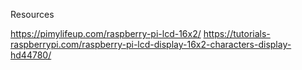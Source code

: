 Resources

https://pimylifeup.com/raspberry-pi-lcd-16x2/
https://tutorials-raspberrypi.com/raspberry-pi-lcd-display-16x2-characters-display-hd44780/



